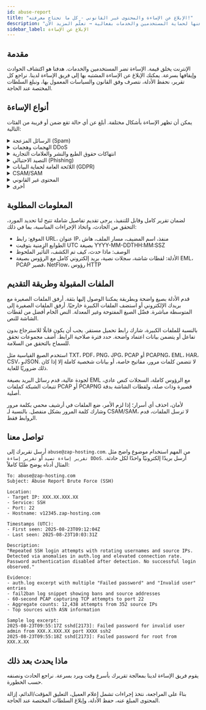 ```yaml
---
id: abuse-report
title: "الإبلاغ عن الإساءة والمحتوى غير القانوني - كل ما تحتاج معرفته!"
description: "اكتشف كيفية التعرف على الإساءة عبر الإنترنت والإبلاغ عنها لحماية المستخدمين والخدمات بفعالية → تعلّم المزيد الآن"
sidebar_label: الإبلاغ عن الإساءة
---
```


## مقدمة

الإنترنت يخلق قيمة. الإساءة تضر المستخدمين والخدمات. هدفنا هو اكتشاف الحوادث وإيقافها بسرعة. يمكنك الإبلاغ عن الإساءة المشتبه بها إلى فريق الإساءة لدينا. نراجع كل تقرير، نحفظ الأدلة، نتصرف وفق القانون والسياسات المعمول بها، ونبلغ السلطات المختصة عند الحاجة.

## أنواع الإساءة

يمكن أن تظهر الإساءة بأشكال مختلفة. أبلغ عن أي حالة تقع ضمن أو قريبة من الفئات التالية:

<details>
  <summary>الرسائل المزعجة (Spam)</summary>

رسائل غير مرغوب فيها أو جماعية تُرسل عبر أنظمتنا أو المحتوى المستضاف الذي يُفعّل فلاتر الرسائل المزعجة. تشمل الأنواع البريد الإلكتروني المزعج، تعليقات السبام، سبام روابط SEO، وإنشاء حسابات آليًا. قدم عينات من الرسائل، رؤوس الرسائل، عناوين IP المرسلة، وأنماط الإرسال.

</details>

<details>
  <summary>الهجمات وهجمات DDoS</summary>

حركة مرور عدائية تهدف لتعطيل الخدمات أو استكشاف الأنظمة. الأشكال الشائعة تشمل فيضانات L3 وL4 الحجمية، فيضانات HTTP طبقة 7، التضخيم، محاولات تسجيل دخول بالقوة، وفحوصات منافذ عدائية. المؤشرات تشمل ارتفاعات في PPS أو Mbps، معدلات 4xx و5xx مرتفعة، وفشل متكرر في المصادقة من مصادر متغيرة.

</details>

<details>
  <summary>انتهاكات حقوق الطبع والنشر والعلامات التجارية</summary>

توزيع غير مصرح به للأعمال المحمية أو سوء استخدام العلامات المسجلة. تشمل الأنواع مرايا القرصنة، التنزيلات المكركة، انتحال العلامات التجارية، والنطاقات المضللة. قدم العمل، صاحب الحقوق، الموقع الدقيق، وحالة التفويض.

</details>

<details>
  <summary>التصيد الاحتيالي (Phishing)</summary>

محتوى مصمم لجمع بيانات الاعتماد أو بيانات الدفع عن طريق تقليد علامات تجارية موثوقة. تشمل الأنواع بوابات تسجيل دخول مزيفة، احتيالات الفواتير، إغراءات عبر QR أو مرفقات، وإرهاق المصادقة متعددة العوامل. حدد العلامة التجارية المستهدفة، نقاط الالتقاط، وكيف تختلف الصفحة عن الموقع الشرعي.

</details>

<details>
  <summary>اللائحة العامة لحماية البيانات (GDPR)</summary>

معالجة أو كشف أو تسرب غير مصرح به للبيانات الشخصية. الحالات النموذجية تشمل الفهارس المفتوحة، دلاء التخزين المهيأة بشكل خاطئ، الكشط بدون أساس قانوني، والسجلات العامة. وصف فئات البيانات، النطاق، الأشخاص المتأثرين، وسبب التعرض.

</details>

<details>
  <summary>CSAM/SAM</summary>

أي مادة تصور الاستغلال الجنسي للبشر. سياسة عدم تسامح مطلق.

</details>

<details>
  <summary>المحتوى غير القانوني</summary>

محتوى ينتهك القانون المعمول به مثل الدعاية المتطرفة، التهديدات، خطاب الكراهية، التحريض على العنف، أو التشهير. تشمل الأنواع الكشف عن معلومات شخصية (doxxing)، تهديدات صريحة، ومواد محظورة حسب الولاية القضائية. قدم الموقع الدقيق وإذا كان معروفًا الأساس القانوني المتعلق.

</details>

<details>
  <summary>أخرى</summary>

إساءة لا تندرج تحت ما سبق لكنها تضر المستخدمين أو الأنظمة. أمثلة تشمل استضافة برمجيات خبيثة، شبكات بوتنت C2، الاحتيال، والتعدين غير المصرح به للعملات الرقمية. شارك الهاشات، الروابط، أنماط C2، وشذوذ استخدام الموارد.

</details>

## المعلومات المطلوبة

لضمان تقرير كامل وقابل للتنفيذ، يرجى تقديم تفاصيل شاملة تتيح لنا تحديد المورد، التحقق من الحادث، واتخاذ الإجراءات المناسبة، بما في ذلك:
- الموقع: رابط URL، عنوان IP، منفذ، اسم المضيف، مسار الملف، هاش
- الطوابع الزمنية بتوقيت UTC بصيغة YYYY-MM-DDTHH:MM:SSZ
- الوصف: ماذا حدث، كيف تم الكشف، التأثير الملحوظ
- الأدلة: لقطات شاشة، سجلات نصية، بريد إلكتروني كامل مع الرؤوس بصيغة EML، PCAP قصير، NetFlow، رؤوس HTTP

## الملفات المقبولة وطريقة التقديم

قدم الأدلة بصيغ واضحة وبطريقة يمكننا الوصول إليها بثقة. أرفق الملفات الصغيرة مع بريدك الإلكتروني أو استضف الملفات الكبيرة خارجيًا. أرفق الملفات الصغيرة إلى المتوسطة مباشرة. فضّل الصيغ المفتوحة وغير المعدلة. النص الخام أفضل من لقطات الشاشة للنص.

بالنسبة للملفات الكبيرة، شارك رابط تحميل مستقر. يجب أن يكون قابلًا للاسترجاع بدون تفاعل أو يتضمن بيانات اعتماد واضحة. حدد فترة صلاحية الرابط. أضف مجموعات تحقق للسماح بالتحقق من السلامة.

استخدم الصيغ القياسية مثل TXT، PDF، PNG، JPG، PCAP أو PCAPNG، EML، HAR، CSV، وJSON. لا تتضمن كلمات مرور، مفاتيح خاصة، أو بيانات شخصية كاملة إلا إذا كان ذلك ضروريًا للغاية.

لجودة عالية، قدم رسائل البريد بصيغة EML مع الرؤوس كاملة، السجلات كنص عادي، تتبعات الشبكة كملفات PCAP أو PCAPNG قصيرة وذات صلة، ولقطات الشاشة بدقة أصلية.

لأمان، احذف أي أسرار؛ إذا لزم الأمر، ضع الملفات في أرشيف محمي بكلمة مرور وشارك كلمة المرور بشكل منفصل. بالنسبة لـ CSAM/SAM، لا ترسل الملفات، قدم الروابط فقط.

## تواصل معنا

أرسل تقريرك إلى `abuse@zap-hosting.com`. من المهم استخدام موضوع واضح مثل `تقرير إساءة تصيد` أو `تقرير إساءة DDoS`. أرسل بريدًا إلكترونيًا واحدًا لكل حادثة. المثال أدناه يوضح طلبًا كاملاً:

```
To: abuse@zap-hosting.com
Subject: Abuse Report Brute Force (SSH)

Location:
- Target IP: XXX.XX.XXX.XX
- Service: SSH
- Port: 22
- Hostname: v12345.zap-hosting.com

Timestamps (UTC):
- First seen: 2025-08-23T09:12:04Z
- Last seen: 2025-08-23T10:03:31Z

Description:
"Repeated SSH login attempts with rotating usernames and source IPs. Detected via anomalies in auth.log and elevated connection rate. Password authentication disabled after detection. No successful login observed."

Evidence:
- auth.log excerpt with multiple "Failed password" and "Invalid user" entries
- fail2ban log snippet showing bans and source addresses
- 60-second PCAP capturing TCP attempts to port 22
- Aggregate counts: 12,438 attempts from 352 source IPs
- Top sources with ASN information

Sample log excerpt:
2025-08-23T09:55:17Z sshd[2173]: Failed password for invalid user admin from XXX.X.XXX.XX port XXXX ssh2
2025-08-23T09:55:18Z sshd[2173]: Failed password for root from XXX.X.XX
```

## ماذا يحدث بعد ذلك

يقوم فريق الإساءة لدينا بمعالجة تقريرك بأسرع وقت ويرد بسرعة. نراجع الحادث ونصنفه حسب الخطورة.

بناءً على المراجعة، نتخذ إجراءات تشمل إعلام العميل، التعليق المؤقت/الدائم، إزالة المحتوى المبلغ عنه، حفظ الأدلة، وإبلاغ السلطات المختصة عند الحاجة.